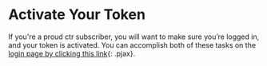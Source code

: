 # Activate Your Token

If you're a proud ctr subscriber, you will want to make sure you’re logged in, and your token is activated. You can accomplish both of these tasks on the [login page by clicking this link](./../login.md){: .pjax}.


<div class="cf"></div>
<div class="end"></div>
